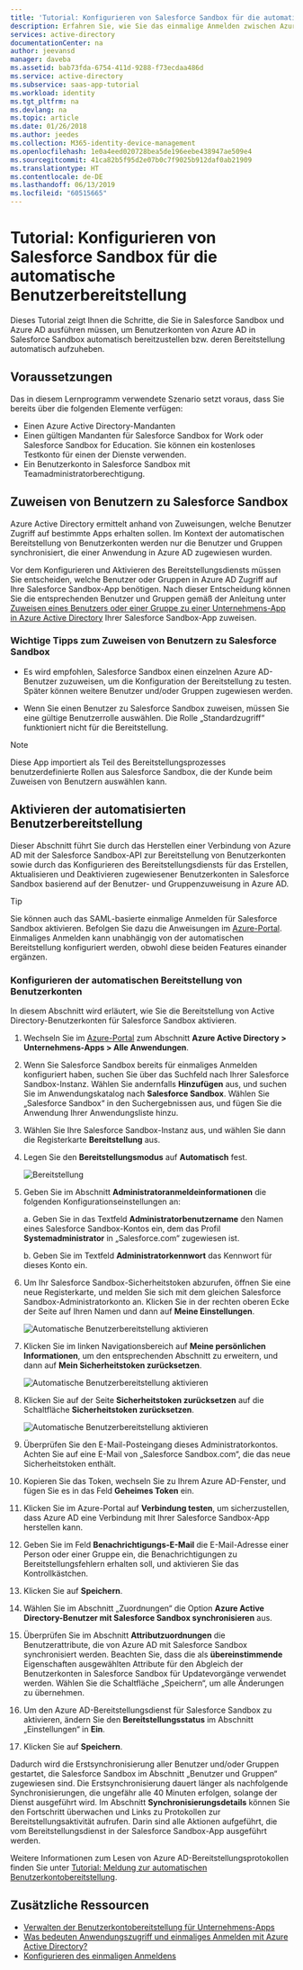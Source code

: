 ```yaml
---
title: 'Tutorial: Konfigurieren von Salesforce Sandbox für die automatische Benutzerbereitstellung in Azure Active Directory | Microsoft-Dokumentation'
description: Erfahren Sie, wie Sie das einmalige Anmelden zwischen Azure Active Directory und Salesforce Sandbox konfigurieren.
services: active-directory
documentationCenter: na
author: jeevansd
manager: daveba
ms.assetid: bab73fda-6754-411d-9288-f73ecdaa486d
ms.service: active-directory
ms.subservice: saas-app-tutorial
ms.workload: identity
ms.tgt_pltfrm: na
ms.devlang: na
ms.topic: article
ms.date: 01/26/2018
ms.author: jeedes
ms.collection: M365-identity-device-management
ms.openlocfilehash: 1e0a4eed020728bea5de196eebe438947ae509e4
ms.sourcegitcommit: 41ca82b5f95d2e07b0c7f9025b912daf0ab21909
ms.translationtype: HT
ms.contentlocale: de-DE
ms.lasthandoff: 06/13/2019
ms.locfileid: "60515665"
---
```

# <a name="tutorial-configure-salesforce-sandbox-for-automatic-user-provisioning"></a>Tutorial: Konfigurieren von Salesforce Sandbox für die automatische Benutzerbereitstellung

Dieses Tutorial zeigt Ihnen die Schritte, die Sie in Salesforce Sandbox und Azure AD ausführen müssen, um Benutzerkonten von Azure AD in Salesforce Sandbox automatisch bereitzustellen bzw. deren Bereitstellung automatisch aufzuheben.

## <a name="prerequisites"></a>Voraussetzungen

Das in diesem Lernprogramm verwendete Szenario setzt voraus, dass Sie bereits über die folgenden Elemente verfügen:

*   Einen Azure Active Directory-Mandanten
*   Einen gültigen Mandanten für Salesforce Sandbox for Work oder Salesforce Sandbox for Education. Sie können ein kostenloses Testkonto für einen der Dienste verwenden.
*   Ein Benutzerkonto in Salesforce Sandbox mit Teamadministratorberechtigung.

## <a name="assigning-users-to-salesforce-sandbox"></a>Zuweisen von Benutzern zu Salesforce Sandbox

Azure Active Directory ermittelt anhand von Zuweisungen, welche Benutzer Zugriff auf bestimmte Apps erhalten sollen. Im Kontext der automatischen Bereitstellung von Benutzerkonten werden nur die Benutzer und Gruppen synchronisiert, die einer Anwendung in Azure AD zugewiesen wurden.

Vor dem Konfigurieren und Aktivieren des Bereitstellungsdiensts müssen Sie entscheiden, welche Benutzer oder Gruppen in Azure AD Zugriff auf Ihre Salesforce Sandbox-App benötigen. Nach dieser Entscheidung können Sie die entsprechenden Benutzer und Gruppen gemäß der Anleitung unter [Zuweisen eines Benutzers oder einer Gruppe zu einer Unternehmens-App in Azure Active Directory](https://docs.microsoft.com/azure/active-directory/active-directory-coreapps-assign-user-azure-portal) Ihrer Salesforce Sandbox-App zuweisen.

### <a name="important-tips-for-assigning-users-to-salesforce-sandbox"></a>Wichtige Tipps zum Zuweisen von Benutzern zu Salesforce Sandbox

* Es wird empfohlen, Salesforce Sandbox einen einzelnen Azure AD-Benutzer zuzuweisen, um die Konfiguration der Bereitstellung zu testen. Später können weitere Benutzer und/oder Gruppen zugewiesen werden.

* Wenn Sie einen Benutzer zu Salesforce Sandbox zuweisen, müssen Sie eine gültige Benutzerrolle auswählen. Die Rolle „Standardzugriff“ funktioniert nicht für die Bereitstellung.

> [!NOTE]
> Diese App importiert als Teil des Bereitstellungsprozesses benutzerdefinierte Rollen aus Salesforce Sandbox, die der Kunde beim Zuweisen von Benutzern auswählen kann.

## <a name="enable-automated-user-provisioning"></a>Aktivieren der automatisierten Benutzerbereitstellung

Dieser Abschnitt führt Sie durch das Herstellen einer Verbindung von Azure AD mit der Salesforce Sandbox-API zur Bereitstellung von Benutzerkonten sowie durch das Konfigurieren des Bereitstellungsdiensts für das Erstellen, Aktualisieren und Deaktivieren zugewiesener Benutzerkonten in Salesforce Sandbox basierend auf der Benutzer- und Gruppenzuweisung in Azure AD.

>[!Tip]
>Sie können auch das SAML-basierte einmalige Anmelden für Salesforce Sandbox aktivieren. Befolgen Sie dazu die Anweisungen im [Azure-Portal](https://portal.azure.com). Einmaliges Anmelden kann unabhängig von der automatischen Bereitstellung konfiguriert werden, obwohl diese beiden Features einander ergänzen.

### <a name="configure-automatic-user-account-provisioning"></a>Konfigurieren der automatischen Bereitstellung von Benutzerkonten

In diesem Abschnitt wird erläutert, wie Sie die Bereitstellung von Active Directory-Benutzerkonten für Salesforce Sandbox aktivieren.

1. Wechseln Sie im [Azure-Portal](https://portal.azure.com) zum Abschnitt **Azure Active Directory > Unternehmens-Apps > Alle Anwendungen**.

1. Wenn Sie Salesforce Sandbox bereits für einmaliges Anmelden konfiguriert haben, suchen Sie über das Suchfeld nach Ihrer Salesforce Sandbox-Instanz. Wählen Sie andernfalls **Hinzufügen** aus, und suchen Sie im Anwendungskatalog nach **Salesforce Sandbox**. Wählen Sie „Salesforce Sandbox“ in den Suchergebnissen aus, und fügen Sie die Anwendung Ihrer Anwendungsliste hinzu.

1. Wählen Sie Ihre Salesforce Sandbox-Instanz aus, und wählen Sie dann die Registerkarte **Bereitstellung** aus.

1. Legen Sie den **Bereitstellungsmodus** auf **Automatisch** fest.

    ![Bereitstellung](./media/salesforce-sandbox-provisioning-tutorial/provisioning.png)

1. Geben Sie im Abschnitt **Administratoranmeldeinformationen** die folgenden Konfigurationseinstellungen an:
   
    a. Geben Sie in das Textfeld **Administratorbenutzername** den Namen eines Salesforce Sandbox-Kontos ein, dem das Profil **Systemadministrator** in „Salesforce.com“ zugewiesen ist.
   
    b. Geben Sie im Textfeld **Administratorkennwort** das Kennwort für dieses Konto ein.

1. Um Ihr Salesforce Sandbox-Sicherheitstoken abzurufen, öffnen Sie eine neue Registerkarte, und melden Sie sich mit dem gleichen Salesforce Sandbox-Administratorkonto an. Klicken Sie in der rechten oberen Ecke der Seite auf Ihren Namen und dann auf **Meine Einstellungen**.

     ![Automatische Benutzerbereitstellung aktivieren](./media/salesforce-sandbox-provisioning-tutorial/sf-my-settings.png "Automatische Benutzerbereitstellung aktivieren")

1. Klicken Sie im linken Navigationsbereich auf **Meine persönlichen Informationen**, um den entsprechenden Abschnitt zu erweitern, und dann auf **Mein Sicherheitstoken zurücksetzen**.
  
    ![Automatische Benutzerbereitstellung aktivieren](./media/salesforce-sandbox-provisioning-tutorial/sf-personal-reset.png "Automatische Benutzerbereitstellung aktivieren")

1. Klicken Sie auf der Seite **Sicherheitstoken zurücksetzen** auf die Schaltfläche **Sicherheitstoken zurücksetzen**.

    ![Automatische Benutzerbereitstellung aktivieren](./media/salesforce-sandbox-provisioning-tutorial/sf-reset-token.png "Automatische Benutzerbereitstellung aktivieren")

1. Überprüfen Sie den E-Mail-Posteingang dieses Administratorkontos. Achten Sie auf eine E-Mail von „Salesforce Sandbox.com“, die das neue Sicherheitstoken enthält.

1. Kopieren Sie das Token, wechseln Sie zu Ihrem Azure AD-Fenster, und fügen Sie es in das Feld **Geheimes Token** ein.

1. Klicken Sie im Azure-Portal auf **Verbindung testen**, um sicherzustellen, dass Azure AD eine Verbindung mit Ihrer Salesforce Sandbox-App herstellen kann.

1. Geben Sie im Feld **Benachrichtigungs-E-Mail** die E-Mail-Adresse einer Person oder einer Gruppe ein, die Benachrichtigungen zu Bereitstellungsfehlern erhalten soll, und aktivieren Sie das Kontrollkästchen.

1. Klicken Sie auf **Speichern**.  
    
1.  Wählen Sie im Abschnitt „Zuordnungen“ die Option **Azure Active Directory-Benutzer mit Salesforce Sandbox synchronisieren** aus.

1. Überprüfen Sie im Abschnitt **Attributzuordnungen** die Benutzerattribute, die von Azure AD mit Salesforce Sandbox synchronisiert werden. Beachten Sie, dass die als **übereinstimmende** Eigenschaften ausgewählten Attribute für den Abgleich der Benutzerkonten in Salesforce Sandbox für Updatevorgänge verwendet werden. Wählen Sie die Schaltfläche „Speichern“, um alle Änderungen zu übernehmen.

1. Um den Azure AD-Bereitstellungsdienst für Salesforce Sandbox zu aktivieren, ändern Sie den **Bereitstellungsstatus** im Abschnitt „Einstellungen“ in **Ein**.

1. Klicken Sie auf **Speichern**.

Dadurch wird die Erstsynchronisierung aller Benutzer und/oder Gruppen gestartet, die Salesforce Sandbox im Abschnitt „Benutzer und Gruppen“ zugewiesen sind. Die Erstsynchronisierung dauert länger als nachfolgende Synchronisierungen, die ungefähr alle 40 Minuten erfolgen, solange der Dienst ausgeführt wird. Im Abschnitt **Synchronisierungsdetails** können Sie den Fortschritt überwachen und Links zu Protokollen zur Bereitstellungsaktivität aufrufen. Darin sind alle Aktionen aufgeführt, die vom Bereitstellungsdienst in der Salesforce Sandbox-App ausgeführt werden.

Weitere Informationen zum Lesen von Azure AD-Bereitstellungsprotokollen finden Sie unter [Tutorial: Meldung zur automatischen Benutzerkontobereitstellung](../manage-apps/check-status-user-account-provisioning.md).

## <a name="additional-resources"></a>Zusätzliche Ressourcen

* [Verwalten der Benutzerkontobereitstellung für Unternehmens-Apps](tutorial-list.md)
* [Was bedeuten Anwendungszugriff und einmaliges Anmelden mit Azure Active Directory?](../manage-apps/what-is-single-sign-on.md)
* [Konfigurieren des einmaligen Anmeldens](https://docs.microsoft.com/azure/active-directory/active-directory-saas-salesforce-sandbox-tutorial)
